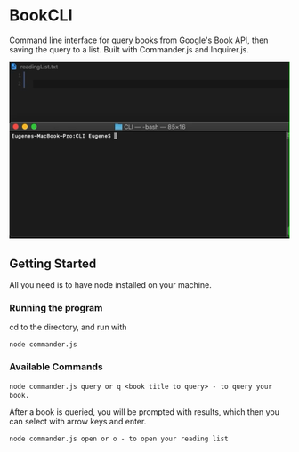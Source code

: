 # BookCLI

Command line interface for query books from Google's Book API, then saving the query to a list.
Built with Commander.js and Inquirer.js. 


![](demo.gif)

## Getting Started
All you need is to have node installed on your machine.

### Running the program

cd to the directory, and run with 

```
node commander.js
```

### Available Commands


```
node commander.js query or q <book title to query> - to query your book.
```
After a book is queried, you will be prompted with results, which then you can select with arrow keys and enter.

```
node commander.js open or o - to open your reading list
```
